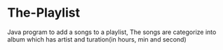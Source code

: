 # The-Playlist
Java program to add a songs to a playlist, The songs are categorize into album which has artist and turation(in hours, min and second)
